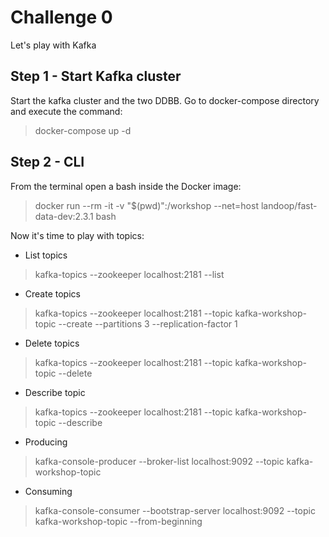 # Challenge 0

Let's play with Kafka

## Step 1 - Start Kafka cluster

Start the kafka cluster and the two DDBB. Go to docker-compose directory and execute the command:

> docker-compose up -d

## Step 2 - CLI

From the terminal open a bash inside the Docker image:

> docker run --rm -it -v "$(pwd)":/workshop --net=host landoop/fast-data-dev:2.3.1 bash

Now it's time to play with topics:

* List topics
> kafka-topics --zookeeper localhost:2181 --list
* Create topics
> kafka-topics --zookeeper localhost:2181 --topic kafka-workshop-topic --create --partitions 3 --replication-factor 1
* Delete topics
> kafka-topics --zookeeper localhost:2181 --topic kafka-workshop-topic --delete
* Describe topic
> kafka-topics --zookeeper localhost:2181 --topic kafka-workshop-topic --describe
* Producing
> kafka-console-producer --broker-list localhost:9092 --topic kafka-workshop-topic 
* Consuming
> kafka-console-consumer --bootstrap-server localhost:9092 --topic kafka-workshop-topic --from-beginning